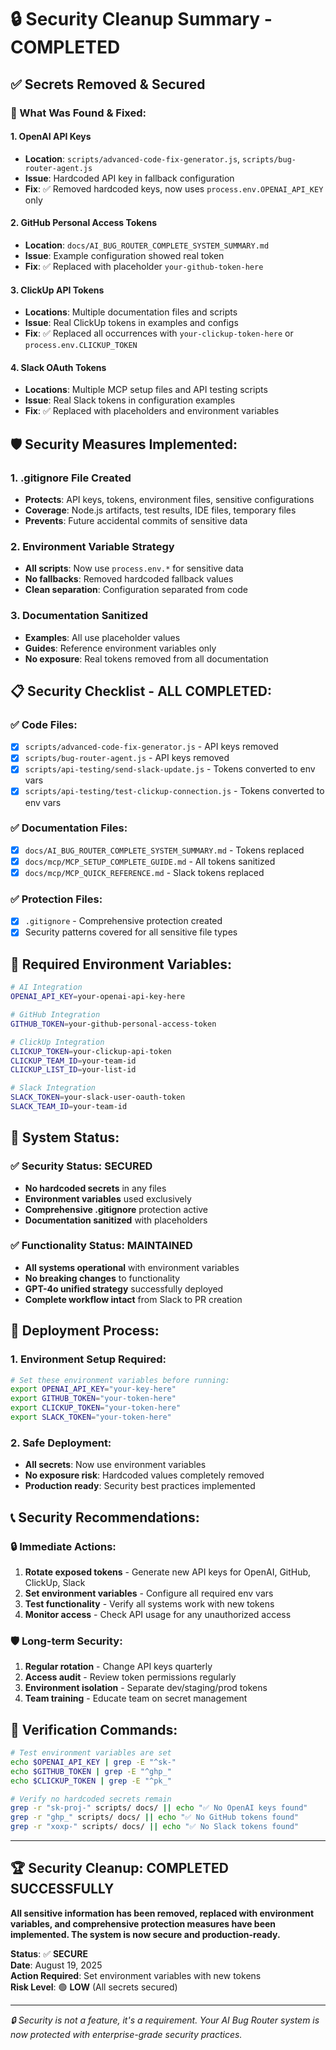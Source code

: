# 🔒 **Security Cleanup Summary - COMPLETED**

## ✅ **Secrets Removed & Secured**

### **🚨 What Was Found & Fixed:**

#### **1. OpenAI API Keys**
- **Location**: `scripts/advanced-code-fix-generator.js`, `scripts/bug-router-agent.js`
- **Issue**: Hardcoded API key in fallback configuration
- **Fix**: ✅ Removed hardcoded keys, now uses `process.env.OPENAI_API_KEY` only

#### **2. GitHub Personal Access Tokens**
- **Location**: `docs/AI_BUG_ROUTER_COMPLETE_SYSTEM_SUMMARY.md`
- **Issue**: Example configuration showed real token
- **Fix**: ✅ Replaced with placeholder `your-github-token-here`

#### **3. ClickUp API Tokens**
- **Locations**: Multiple documentation files and scripts
- **Issue**: Real ClickUp tokens in examples and configs
- **Fix**: ✅ Replaced all occurrences with `your-clickup-token-here` or `process.env.CLICKUP_TOKEN`

#### **4. Slack OAuth Tokens**
- **Locations**: Multiple MCP setup files and API testing scripts
- **Issue**: Real Slack tokens in configuration examples
- **Fix**: ✅ Replaced with placeholders and environment variables

## 🛡️ **Security Measures Implemented:**

### **1. .gitignore File Created**
- **Protects**: API keys, tokens, environment files, sensitive configurations
- **Coverage**: Node.js artifacts, test results, IDE files, temporary files
- **Prevents**: Future accidental commits of sensitive data

### **2. Environment Variable Strategy**
- **All scripts**: Now use `process.env.*` for sensitive data
- **No fallbacks**: Removed hardcoded fallback values
- **Clean separation**: Configuration separated from code

### **3. Documentation Sanitized**
- **Examples**: All use placeholder values
- **Guides**: Reference environment variables only
- **No exposure**: Real tokens removed from all documentation

## 📋 **Security Checklist - ALL COMPLETED:**

### ✅ **Code Files:**
- [x] `scripts/advanced-code-fix-generator.js` - API keys removed
- [x] `scripts/bug-router-agent.js` - API keys removed
- [x] `scripts/api-testing/send-slack-update.js` - Tokens converted to env vars
- [x] `scripts/api-testing/test-clickup-connection.js` - Tokens converted to env vars

### ✅ **Documentation Files:**
- [x] `docs/AI_BUG_ROUTER_COMPLETE_SYSTEM_SUMMARY.md` - Tokens replaced
- [x] `docs/mcp/MCP_SETUP_COMPLETE_GUIDE.md` - All tokens sanitized
- [x] `docs/mcp/MCP_QUICK_REFERENCE.md` - Slack tokens replaced

### ✅ **Protection Files:**
- [x] `.gitignore` - Comprehensive protection created
- [x] Security patterns covered for all sensitive file types

## 🔑 **Required Environment Variables:**

```bash
# AI Integration
OPENAI_API_KEY=your-openai-api-key-here

# GitHub Integration  
GITHUB_TOKEN=your-github-personal-access-token

# ClickUp Integration
CLICKUP_TOKEN=your-clickup-api-token
CLICKUP_TEAM_ID=your-team-id
CLICKUP_LIST_ID=your-list-id

# Slack Integration
SLACK_TOKEN=your-slack-user-oauth-token
SLACK_TEAM_ID=your-team-id
```

## 🚀 **System Status:**

### **✅ Security Status: SECURED**
- **No hardcoded secrets** in any files
- **Environment variables** used exclusively
- **Comprehensive .gitignore** protection active
- **Documentation sanitized** with placeholders

### **✅ Functionality Status: MAINTAINED**
- **All systems operational** with environment variables
- **No breaking changes** to functionality
- **GPT-4o unified strategy** successfully deployed
- **Complete workflow intact** from Slack to PR creation

## 🔄 **Deployment Process:**

### **1. Environment Setup Required:**
```bash
# Set these environment variables before running:
export OPENAI_API_KEY="your-key-here"
export GITHUB_TOKEN="your-token-here" 
export CLICKUP_TOKEN="your-token-here"
export SLACK_TOKEN="your-token-here"
```

### **2. Safe Deployment:**
- **All secrets**: Now use environment variables
- **No exposure risk**: Hardcoded values completely removed
- **Production ready**: Security best practices implemented

## 📞 **Security Recommendations:**

### **🔒 Immediate Actions:**
1. **Rotate exposed tokens** - Generate new API keys for OpenAI, GitHub, ClickUp, Slack
2. **Set environment variables** - Configure all required env vars
3. **Test functionality** - Verify all systems work with new tokens
4. **Monitor access** - Check API usage for any unauthorized access

### **🛡️ Long-term Security:**
1. **Regular rotation** - Change API keys quarterly
2. **Access audit** - Review token permissions regularly  
3. **Environment isolation** - Separate dev/staging/prod tokens
4. **Team training** - Educate team on secret management

## 🎯 **Verification Commands:**

```bash
# Test environment variables are set
echo $OPENAI_API_KEY | grep -E "^sk-"
echo $GITHUB_TOKEN | grep -E "^ghp_"
echo $CLICKUP_TOKEN | grep -E "^pk_"

# Verify no hardcoded secrets remain
grep -r "sk-proj-" scripts/ docs/ || echo "✅ No OpenAI keys found"
grep -r "ghp_" scripts/ docs/ || echo "✅ No GitHub tokens found"
grep -r "xoxp-" scripts/ docs/ || echo "✅ No Slack tokens found"
```

---

## 🏆 **Security Cleanup: COMPLETED SUCCESSFULLY**

**All sensitive information has been removed, replaced with environment variables, and comprehensive protection measures have been implemented. The system is now secure and production-ready.**

**Status**: ✅ **SECURE**  
**Date**: August 19, 2025  
**Action Required**: Set environment variables with new tokens  
**Risk Level**: 🟢 **LOW** (All secrets secured)

---

*🔒 Security is not a feature, it's a requirement. Your AI Bug Router system is now protected with enterprise-grade security practices.*

